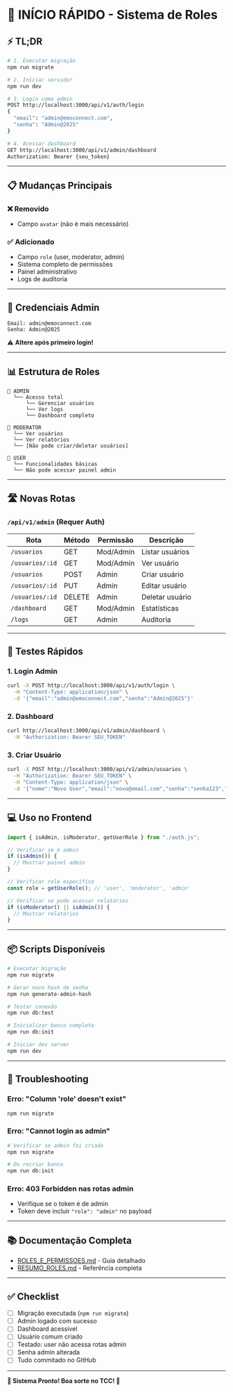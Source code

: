 # 🚀 INÍCIO RÁPIDO - Sistema de Roles

## ⚡ TL;DR

```bash
# 1. Executar migração
npm run migrate

# 2. Iniciar servidor
npm run dev

# 3. Login como admin
POST http://localhost:3000/api/v1/auth/login
{
  "email": "admin@emoconnect.com",
  "senha": "Admin@2025"
}

# 4. Acessar dashboard
GET http://localhost:3000/api/v1/admin/dashboard
Authorization: Bearer {seu_token}
```

---

## 📋 Mudanças Principais

### ❌ Removido

- Campo `avatar` (não é mais necessário)

### ✅ Adicionado

- Campo `role` (user, moderator, admin)
- Sistema completo de permissões
- Painel administrativo
- Logs de auditoria

---

## 🔐 Credenciais Admin

```
Email: admin@emoconnect.com
Senha: Admin@2025
```

⚠️ **Altere após primeiro login!**

---

## 📊 Estrutura de Roles

```
👑 ADMIN
  └── Acesso total
      └── Gerenciar usuários
      └── Ver logs
      └── Dashboard completo

👮 MODERATOR
  └── Ver usuários
  └── Ver relatórios
  └── [Não pode criar/deletar usuários]

🙂 USER
  └── Funcionalidades básicas
  └── Não pode acessar painel admin
```

---

## 🛣️ Novas Rotas

### `/api/v1/admin` (Requer Auth)

| Rota            | Método | Permissão | Descrição       |
| --------------- | ------ | --------- | --------------- |
| `/usuarios`     | GET    | Mod/Admin | Listar usuários |
| `/usuarios/:id` | GET    | Mod/Admin | Ver usuário     |
| `/usuarios`     | POST   | Admin     | Criar usuário   |
| `/usuarios/:id` | PUT    | Admin     | Editar usuário  |
| `/usuarios/:id` | DELETE | Admin     | Deletar usuário |
| `/dashboard`    | GET    | Mod/Admin | Estatísticas    |
| `/logs`         | GET    | Admin     | Auditoria       |

---

## 🧪 Testes Rápidos

### 1. Login Admin

```bash
curl -X POST http://localhost:3000/api/v1/auth/login \
  -H "Content-Type: application/json" \
  -d '{"email":"admin@emoconnect.com","senha":"Admin@2025"}'
```

### 2. Dashboard

```bash
curl http://localhost:3000/api/v1/admin/dashboard \
  -H "Authorization: Bearer SEU_TOKEN"
```

### 3. Criar Usuário

```bash
curl -X POST http://localhost:3000/api/v1/admin/usuarios \
  -H "Authorization: Bearer SEU_TOKEN" \
  -H "Content-Type: application/json" \
  -d '{"nome":"Novo User","email":"novo@email.com","senha":"senha123","role":"user"}'
```

---

## 💻 Uso no Frontend

```javascript
import { isAdmin, isModerator, getUserRole } from "./auth.js";

// Verificar se é admin
if (isAdmin()) {
  // Mostrar painel admin
}

// Verificar role específico
const role = getUserRole(); // 'user', 'moderator', 'admin'

// Verificar se pode acessar relatórios
if (isModerator() || isAdmin()) {
  // Mostrar relatórios
}
```

---

## 📦 Scripts Disponíveis

```bash
# Executar migração
npm run migrate

# Gerar novo hash de senha
npm run generate-admin-hash

# Testar conexão
npm run db:test

# Inicializar banco completo
npm run db:init

# Iniciar dev server
npm run dev
```

---

## 🐛 Troubleshooting

### Erro: "Column 'role' doesn't exist"

```bash
npm run migrate
```

### Erro: "Cannot login as admin"

```bash
# Verificar se admin foi criado
npm run migrate

# Ou recriar banco
npm run db:init
```

### Erro: 403 Forbidden nas rotas admin

- Verifique se o token é de admin
- Token deve incluir `"role": "admin"` no payload

---

## 📚 Documentação Completa

- [ROLES_E_PERMISSOES.md](./ROLES_E_PERMISSOES.md) - Guia detalhado
- [RESUMO_ROLES.md](./RESUMO_ROLES.md) - Referência completa

---

## ✅ Checklist

- [ ] Migração executada (`npm run migrate`)
- [ ] Admin logado com sucesso
- [ ] Dashboard acessível
- [ ] Usuário comum criado
- [ ] Testado: user não acessa rotas admin
- [ ] Senha admin alterada
- [ ] Tudo commitado no GitHub

---

**🎉 Sistema Pronto! Boa sorte no TCC! 🚀**

